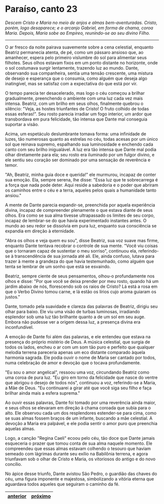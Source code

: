 # Paraíso, canto 23

_Descem Cristo e Maria no meio de anjos e almas bem-aventuradas. Cristo, porém, logo desaparece; e o arcanjo Gabriel, em forma de chama, coroa Maria. Depois, Maria sobe ao Empíreo, reunindo-se ao seu divino Filho._

---

O ar fresco da noite pairava suavemente sobre a cena celestial, enquanto Beatriz permanecia atenta, de pé, como um pássaro ansioso que, ao amanhecer, espera pelo primeiro vislumbre do sol para alimentar seus filhotes. Seus olhos estavam fixos em um ponto distante no horizonte, onde o sol costumava surgir lentamente, trazendo luz ao mundo. Dante, observando sua companheira, sentia uma tensão crescente, uma mistura de desejo e esperança que o consumia, como alguém que deseja algo inatingível, mas se satisfaz com a expectativa do que está por vir.

O tempo parecia ter desacelerado, mas logo o céu começou a brilhar gradualmente, preenchendo o ambiente com uma luz cada vez mais intensa. Beatriz, com um brilho em seus olhos, finalmente quebrou o silêncio: "Veja, as hostes triunfantes de Cristo! O fruto colhido de todas essas esferas!". Seu rosto parecia irradiar um fogo interior, um ardor que transbordava em pura felicidade, tão intensa que Dante mal conseguia suportar a visão.

Acima, um espetáculo deslumbrante tomava forma: uma infinidade de luzes, tão numerosas quanto as estrelas no céu, todas acesas por um único sol que reinava supremo, espalhando sua luminosidade e enchendo cada canto com seu brilho inigualável. A luz era tão intensa que Dante mal podia olhar diretamente para ela; seu rosto era iluminado por um fulgor divino, e ele sentiu seu coração ser dominado por uma sensação de reverência e temor.

"Ah, Beatriz, minha guia doce e querida!" ele murmurou, incapaz de conter sua emoção. Ela, sempre serena, lhe disse: "Essa luz que te sobrecarrega é a força que nada pode deter. Aqui reside a sabedoria e o poder que abriram os caminhos entre o céu e a terra, aqueles pelos quais a humanidade tanto ansiou."

A mente de Dante parecia expandir-se, preenchida por aquela experiência divina, incapaz de compreender plenamente o que estava diante de seus olhos. Era como se sua alma tivesse ultrapassado os limites de seu corpo, incapaz de lembrar-se do que havia experimentado instantes antes. O mundo ao seu redor se dissolvia em pura luz, enquanto sua consciência se expandia em direção à eternidade.

"Abra os olhos e veja quem eu sou", disse Beatriz, sua voz suave mas firme, enquanto Dante tentava recobrar o controle de sua mente. "Você viu coisas que o tornaram capaz de sustentar o meu sorriso", continuou ela, referindo-se à transcendência de sua jornada até ali. Ele, ainda confuso, lutava para trazer à mente a grandeza do que havia testemunhado, como alguém que tenta se lembrar de um sonho que está se esvaindo.

Beatriz, sempre ciente de seus pensamentos, olhou-o profundamente nos olhos e disse: "Por que você se deixa prender por meu rosto, quando há um jardim abaixo de nós, florescendo sob os raios de Cristo? Lá está a rosa em que o Verbo Divino tomou carne, e lá estão os lírios cujo aroma guiaram os justos."

Dante, tomado pela suavidade e clareza das palavras de Beatriz, dirigiu seu olhar para baixo. Ele viu uma visão de turbas luminosas, irradiando esplendor sob uma luz tão brilhante quanto a de um sol em seu auge. Embora não pudesse ver a origem dessa luz, a presença divina era inconfundível.

A emoção de Dante foi além das palavras, e ele entendeu que estava na presença do próprio mistério de Deus. A música celestial, que surgia de todos os lados, encheu o ar com um som tão puro e perfeito que qualquer melodia terrena pareceria apenas um eco distante comparado àquela harmonia sagrada. Ele podia ouvir o nome de Maria ser cantado por todos, numa celebração de amor e devoção que o tocava profundamente.

"Eu sou o amor angelical", ressoou uma voz, circundando Beatriz como uma coroa de pura luz. "Eu giro em torno da felicidade que nasce do ventre que abrigou o desejo de todos nós", continuou a voz, referindo-se a Maria, a Mãe de Deus. "Eu continuarei a girar até que você siga seu filho e faça brilhar ainda mais a esfera suprema."

Ao ouvir essas palavras, Dante foi tomado por uma reverência ainda maior, e seus olhos se elevaram em direção à chama coroada que subia para o alto. Ele observou cada um dos resplendores estender-se para cima, como se suas almas fossem braços de um infante, buscando a mãe celestial. A devoção a Maria era palpável, e ele podia sentir o amor puro que preenchia aquelas almas.

Logo, a canção "Regina Caeli" ecoou pelo céu, tão doce que Dante jamais esqueceria o prazer que tomou conta de sua alma naquele momento. Ele compreendeu que essas almas estavam colhendo o tesouro que haviam semeado com lágrimas durante seu exílio na Babilônia terrena, e agora triunfavam sob o olhar de Cristo e Maria, os vitoriosos do antigo e do novo concílio.

No ápice desse triunfo, Dante avistou São Pedro, o guardião das chaves do céu, uma figura imponente e majestosa, simbolizando a vitória eterna que aguardava todos aqueles que seguiram o caminho da fé.

| [anterior](/c_paraiso/22/README.md) | [próximo](/c_paraiso/24/README.md) |
|----------|---------|